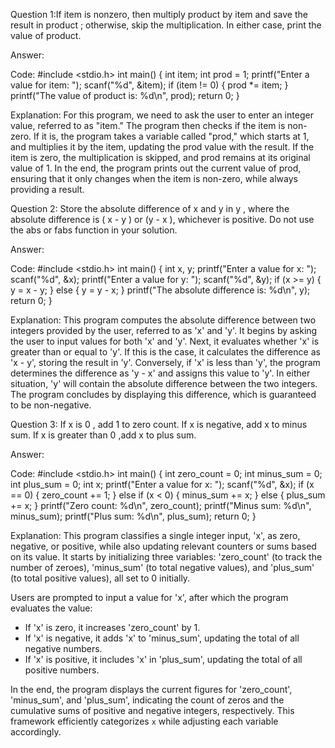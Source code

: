 Question 1:If item is nonzero, then multiply product by item and save the result in product ; otherwise, skip the multiplication. In either case, print the value of product.

Answer:

Code:
#include <stdio.h>
int main() {
int item;
int prod = 1; 
printf("Enter a value for item: ");
scanf("%d", &item);
if (item != 0) {
    prod *= item; 
    }
printf("The value of product is: %d\n", prod);
return 0;
}

Explanation:
For this program, we need to ask the user to enter an integer value, referred to as "item." The program then checks if the item is non-zero. If it is, the program takes a variable called "prod," which starts at 1, and multiplies it by the item, updating the prod value with the result. If the item is zero, the multiplication is skipped, and prod remains at its original value of 1. In the end, the program prints out the current value of prod, ensuring that it only changes when the item is non-zero, while always providing a result.

Question 2:  Store the absolute difference of x and y in y , where the absolute difference is ( x - y ) or (y - x ), whichever is positive. Do not use the abs or fabs function in your solution.

Answer:

Code:
#include <stdio.h>
int main() {
    int x, y;
    printf("Enter a value for x: ");
    scanf("%d", &x);
    printf("Enter a value for y: ");
    scanf("%d", &y);
    if (x >= y) {
        y = x - y;
    } else {
        y = y - x;
    }
    printf("The absolute difference is: %d\n", y);
    return 0;
}

Explanation:
This program computes the absolute difference between two integers provided by the user, referred to as 'x' and 'y'. It begins by asking the user to input values for both 'x' and 'y'. Next, it evaluates whether 'x' is greater than or equal to 'y'. If this is the case, it calculates the difference as 'x - y', storing the result in 'y'. Conversely, if 'x' is less than 'y', the program determines the difference as 'y - x' and assigns this value to 'y'. In either situation, 'y' will contain the absolute difference between the two integers. The program concludes by displaying this difference, which is guaranteed to be non-negative.

Question 3:  If x is 0 , add 1 to zero count. If x is negative, add x to minus sum. If x is greater than 0 ,add x to plus sum.

Answer:

Code:
#include <stdio.h>
int main() {
    int zero_count = 0;
    int minus_sum = 0;
    int plus_sum = 0;
    int x;
    printf("Enter a value for x: ");
    scanf("%d", &x);
    if (x == 0) {
        zero_count += 1;
    } else if (x < 0) {
        minus_sum += x;
    } else {
        plus_sum += x;
    }
    printf("Zero count: %d\n", zero_count);
    printf("Minus sum: %d\n", minus_sum);
    printf("Plus sum: %d\n", plus_sum);
    return 0;
}

Explanation:
This program classifies a single integer input, 'x', as zero, negative, or positive, while also updating relevant counters or sums based on its value. It starts by initializing three variables: 'zero_count' (to track the number of zeroes), 'minus_sum' (to total negative values), and 'plus_sum' (to total positive values), all set to 0 initially.

Users are prompted to input a value for 'x', after which the program evaluates the value:
- If 'x' is zero, it increases 'zero_count' by 1.
- If 'x' is negative, it adds 'x' to 'minus_sum', updating the total of all negative numbers.
- If 'x' is positive, it includes 'x' in 'plus_sum', updating the total of all positive numbers.

In the end, the program displays the current figures for 'zero_count', 'minus_sum', and 'plus_sum', indicating the count of zeros and the cumulative sums of positive and negative integers, respectively. This framework efficiently categorizes `x` while adjusting each variable accordingly.
